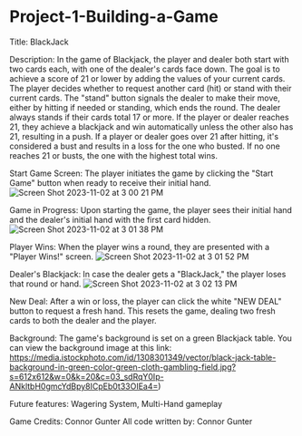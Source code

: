 # Project-1-Building-a-Game
Title: BlackJack

Description: 
In the game of Blackjack, the player and dealer both start with two cards each, with one of the dealer's cards face down. The goal is to achieve a score of 21 or lower by adding the values of your current cards. The player decides whether to request another card (hit) or stand with their current cards. The "stand" button signals the dealer to make their move, either by hitting if needed or standing, which ends the round. The dealer always stands if their cards total 17 or more. If the player or dealer reaches 21, they achieve a blackjack and win automatically unless the other also has 21, resulting in a push. If a player or dealer goes over 21 after hitting, it's considered a bust and results in a loss for the one who busted. If no one reaches 21 or busts, the one with the highest total wins.

Start Game Screen:
The player initiates the game by clicking the "Start Game" button when ready to receive their initial hand.
![Screen Shot 2023-11-02 at 3 00 21 PM](https://github.com/connorgunter/Project-1-Building-a-Game/assets/31771870/91404656-e2a2-469e-bed1-7eaf7f3ef2c3)

Game in Progress:
Upon starting the game, the player sees their initial hand and the dealer's initial hand with the first card hidden.
![Screen Shot 2023-11-02 at 3 01 38 PM](https://github.com/connorgunter/Project-1-Building-a-Game/assets/31771870/1917b130-a981-4676-ab69-0dbfd9c41080)

Player Wins:
When the player wins a round, they are presented with a "Player Wins!" screen.
![Screen Shot 2023-11-02 at 3 01 52 PM](https://github.com/connorgunter/Project-1-Building-a-Game/assets/31771870/04e76736-2de2-4967-8014-8964defd7c94)

Dealer's Blackjack:
In case the dealer gets a "BlackJack," the player loses that round or hand.
![Screen Shot 2023-11-02 at 3 02 13 PM](https://github.com/connorgunter/Project-1-Building-a-Game/assets/31771870/4191bc78-cdf1-47b4-9fe7-fd605a30893d)

New Deal:
After a win or loss, the player can click the white "NEW DEAL" button to request a fresh hand. This resets the game, dealing two fresh cards to both the dealer and the player.

Background:
The game's background is set on a green Blackjack table. You can view the background image at this link: https://media.istockphoto.com/id/1308301349/vector/black-jack-table-background-in-green-color-green-cloth-gambling-field.jpg?s=612x612&w=0&k=20&c=03_sdRqY0Ip-ANkltbH0gmcYdBpy8ICpEb0t33OIEa4=)

Future features: Wagering System, Multi-Hand gameplay

Game Credits: Connor Gunter
All code written by: Connor Gunter

